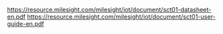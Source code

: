 https://resource.milesight.com/milesight/iot/document/sct01-datasheet-en.pdf
https://resource.milesight.com/milesight/iot/document/sct01-user-guide-en.pdf
